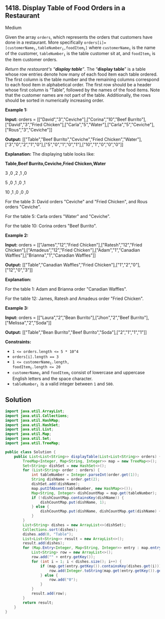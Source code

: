 ## 1418\. Display Table of Food Orders in a Restaurant

Medium

Given the array `orders`, which represents the orders that customers have done in a restaurant. More specifically <code>orders[i]=[customerName<sub>i</sub>,tableNumber<sub>i</sub>,foodItem<sub>i</sub>]</code> where <code>customerName<sub>i</sub></code> is the name of the customer, <code>tableNumber<sub>i</sub></code> is the table customer sit at, and <code>foodItem<sub>i</sub></code> is the item customer orders.

_Return the restaurant's “**display table**”_. The “**display table**” is a table whose row entries denote how many of each food item each table ordered. The first column is the table number and the remaining columns correspond to each food item in alphabetical order. The first row should be a header whose first column is “Table”, followed by the names of the food items. Note that the customer names are not part of the table. Additionally, the rows should be sorted in numerically increasing order.

**Example 1:**

**Input:** orders = \[\["David","3","Ceviche"],["Corina","10","Beef Burrito"],["David","3","Fried Chicken"],["Carla","5","Water"],["Carla","5","Ceviche"],["Rous","3","Ceviche"]]

**Output:** [["Table","Beef Burrito","Ceviche","Fried Chicken","Water"],["3","0","2","1","0"],["5","0","1","0","1"],["10","1","0","0","0"]]

**Explanation:** The displaying table looks like: 

**Table,Beef Burrito,Ceviche,Fried Chicken,Water** 

3 ,0 ,2 ,1 ,0 

5 ,0 ,1 ,0 ,1 

10 ,1 ,0 ,0 ,0 

For the table 3: David orders "Ceviche" and "Fried Chicken", and Rous orders "Ceviche". 

For the table 5: Carla orders "Water" and "Ceviche". 

For the table 10: Corina orders "Beef Burrito".

**Example 2:**

**Input:** orders = \[\["James","12","Fried Chicken"],["Ratesh","12","Fried Chicken"],["Amadeus","12","Fried Chicken"],["Adam","1","Canadian Waffles"],["Brianna","1","Canadian Waffles"]]

**Output:** [["Table","Canadian Waffles","Fried Chicken"],["1","2","0"],["12","0","3"]]

**Explanation:** 

For the table 1: Adam and Brianna order "Canadian Waffles". 

For the table 12: James, Ratesh and Amadeus order "Fried Chicken".

**Example 3:**

**Input:** orders = \[\["Laura","2","Bean Burrito"],["Jhon","2","Beef Burrito"],["Melissa","2","Soda"]]

**Output:** [["Table","Bean Burrito","Beef Burrito","Soda"],["2","1","1","1"]]

**Constraints:**

*   `1 <= orders.length <= 5 * 10^4`
*   `orders[i].length == 3`
*   <code>1 <= customerName<sub>i</sub>.length, foodItem<sub>i</sub>.length <= 20</code>
*   <code>customerName<sub>i</sub></code> and <code>foodItem<sub>i</sub></code> consist of lowercase and uppercase English letters and the space character.
*   <code>tableNumber<sub>i</sub> </code>is a valid integer between `1` and `500`.

## Solution

```java
import java.util.ArrayList;
import java.util.Collections;
import java.util.HashMap;
import java.util.HashSet;
import java.util.List;
import java.util.Map;
import java.util.Set;
import java.util.TreeMap;

public class Solution {
    public List<List<String>> displayTable(List<List<String>> orders) {
        TreeMap<Integer, Map<String, Integer>> map = new TreeMap<>();
        Set<String> dishSet = new HashSet<>();
        for (List<String> order : orders) {
            int tableNumber = Integer.parseInt(order.get(1));
            String dishName = order.get(2);
            dishSet.add(dishName);
            map.putIfAbsent(tableNumber, new HashMap<>());
            Map<String, Integer> dishCountMap = map.get(tableNumber);
            if (!dishCountMap.containsKey(dishName)) {
                dishCountMap.put(dishName, 1);
            } else {
                dishCountMap.put(dishName, dishCountMap.get(dishName) + 1);
            }
        }
        List<String> dishes = new ArrayList<>(dishSet);
        Collections.sort(dishes);
        dishes.add(0, "Table");
        List<List<String>> result = new ArrayList<>();
        result.add(dishes);
        for (Map.Entry<Integer, Map<String, Integer>> entry : map.entrySet()) {
            List<String> row = new ArrayList<>();
            row.add("" + entry.getKey());
            for (int i = 1; i < dishes.size(); i++) {
                if (map.get(entry.getKey()).containsKey(dishes.get(i))) {
                    row.add(Integer.toString(map.get(entry.getKey()).get(dishes.get(i))));
                } else {
                    row.add("0");
                }
            }
            result.add(row);
        }
        return result;
    }
}
```